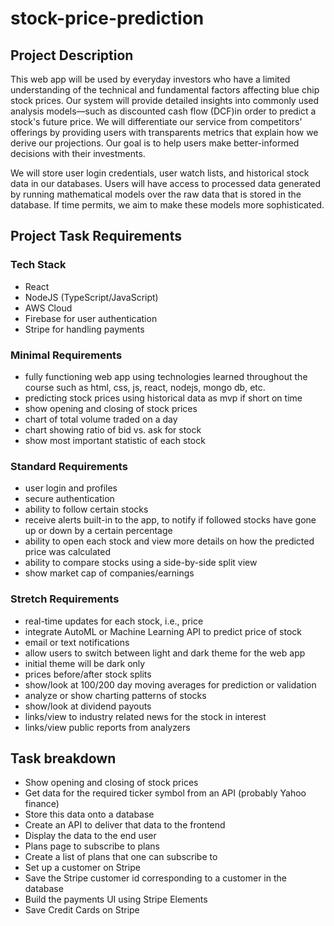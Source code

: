 # stock-price-prediction

## Project Description

This web app will be used by everyday investors who have a limited understanding of the technical and fundamental factors affecting blue chip stock prices. Our system will provide detailed insights into commonly used analysis models—such as discounted cash flow (DCF)in order to predict a stock's future price. We will differentiate our service from competitors’ offerings by providing users with transparents metrics that explain how we derive our projections. Our goal is to help users make better-informed decisions with their investments.

We will store user login credentials, user watch lists, and historical stock data in our databases. Users will have access to processed data generated by running mathematical models over the raw data that is stored in the database. If time permits, we aim to make these models more sophisticated.

## Project Task Requirements

### Tech Stack

-   React
-   NodeJS (TypeScript/JavaScript)
-   AWS Cloud
-   Firebase for user authentication
-   Stripe for handling payments

### Minimal Requirements

-   fully functioning web app using technologies learned throughout the course such as html, css, js, react, nodejs, mongo db, etc.
-   predicting stock prices using historical data as mvp if short on time
-   show opening and closing of stock prices
-   chart of total volume traded on a day
-   chart showing ratio of bid vs. ask for stock
-   show most important statistic of each stock

### Standard Requirements

-   user login and profiles
-   secure authentication
-   ability to follow certain stocks
-   receive alerts built-in to the app, to notify if followed stocks have gone up or down by a certain percentage
-   ability to open each stock and view more details on how the predicted price was calculated
-   ability to compare stocks using a side-by-side split view
-   show market cap of companies/earnings

### Stretch Requirements

-   real-time updates for each stock, i.e., price
-   integrate AutoML or Machine Learning API to predict price of stock
-   email or text notifications
-   allow users to switch between light and dark theme for the web app
-   initial theme will be dark only
-   prices before/after stock splits
-   show/look at 100/200 day moving averages for prediction or validation
-   analyze or show charting patterns of stocks
-   show/look at dividend payouts
-   links/view to industry related news for the stock in interest
-   links/view public reports from analyzers

## Task breakdown

-   Show opening and closing of stock prices
-   Get data for the required ticker symbol from an API (probably Yahoo finance)
-   Store this data onto a database
-   Create an API to deliver that data to the frontend
-   Display the data to the end user
-   Plans page to subscribe to plans
-   Create a list of plans that one can subscribe to
-   Set up a customer on Stripe
-   Save the Stripe customer id corresponding to a customer in the database
-   Build the payments UI using Stripe Elements
-   Save Credit Cards on Stripe
